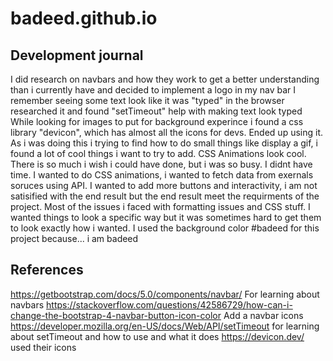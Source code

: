 # badeed.github.io

## Development journal

I did research on navbars and how they work to get a better understanding than i currently have and decided to implement a logo in my nav bar
I remember seeing some text look like it was "typed" in the browser researched it and found "setTimeout" help with making text look typed
While looking for images to put for background experince i found a css library "devicon", which has almost all the icons for devs. Ended up using it.
As i was doing this i trying to find how to do small things like display a gif, i found a lot of cool things i want to try to add. CSS Animations look cool.
There is so much i wish i could have done, but i was so busy. I didnt have time. I wanted to do CSS animations, i wanted to fetch data from exernals soruces using API.
I wanted to add more buttons and interactivity, i am not satisified with the end result but the end result meet the requirments of the project.
Most of the issues i faced with formatting issues and CSS stuff. I wanted things to look a specific way but it was sometimes hard to get them to look exactly how i wanted.
I used the background color #badeed for this project because... i am badeed


## References
https://getbootstrap.com/docs/5.0/components/navbar/  For learning about navbars
https://stackoverflow.com/questions/42586729/how-can-i-change-the-bootstrap-4-navbar-button-icon-color Add a navbar icons
https://developer.mozilla.org/en-US/docs/Web/API/setTimeout for learning about setTimeout and how to use and what it does
https://devicon.dev/ used their icons